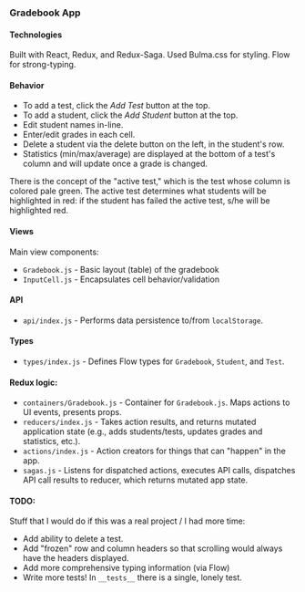 ### Gradebook App

#### Technologies
Built with React, Redux, and Redux-Saga.  Used Bulma.css for styling.  Flow for strong-typing.

#### Behavior
- To add a test, click the *Add Test* button at the top.
- To add a student, click the *Add Student* button at the top.
- Edit student names in-line.
- Enter/edit grades in each cell.
- Delete a student via the delete button on the left, in the student's row.
- Statistics (min/max/average) are displayed at the bottom of a test's column and will update once a grade is changed.

There is the concept of the "active test," which is the test whose column is colored pale green.  The active test determines what students will be highlighted in red: if the student has failed the active test, s/he will be highlighted red.

#### Views
Main view components:
- `Gradebook.js` - Basic layout (table) of the gradebook
- `InputCell.js` - Encapsulates cell behavior/validation

#### API
- `api/index.js` - Performs data persistence to/from `localStorage`.

#### Types
- `types/index.js` - Defines Flow types for `Gradebook`, `Student`, and `Test`.


#### Redux logic:
- `containers/Gradebook.js` - Container for `Gradebook.js`.  Maps actions to UI events, presents props.
- `reducers/index.js` - Takes action results, and returns mutated application state (e.g., adds students/tests, updates grades and statistics, etc.).
- `actions/index.js` - Action creators for things that can "happen" in the app.
- `sagas.js` - Listens for dispatched actions, executes API calls, dispatches API call results to reducer, which returns mutated app state.

#### TODO:
Stuff that I would do if this was a real project / I had more time:
- Add ability to delete a test.
- Add "frozen" row and column headers so that scrolling would always have the headers displayed.
- Add more comprehensive typing information (via Flow)
- Write more tests!  In `__tests__` there is a single, lonely test.
